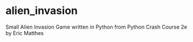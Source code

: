 # alien_invasion
Small Alien Invasion Game
written in Python from Python Crash Course 2e by Eric Matthes
